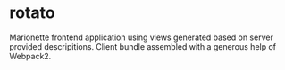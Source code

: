 # rotato

Marionette frontend application using views generated based on server provided descripitions.
Client bundle assembled with a generous help of Webpack2.
